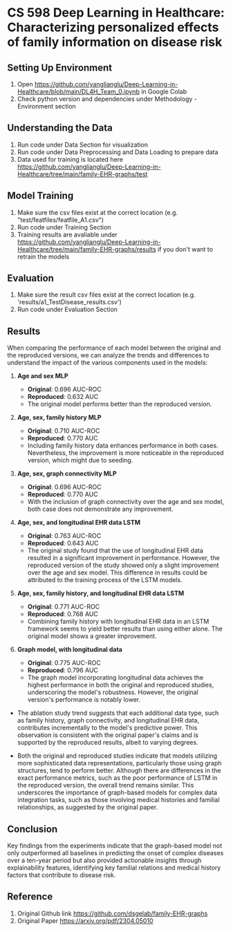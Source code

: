 # CS 598 Deep Learning in Healthcare: Characterizing personalized effects of family information on disease risk
## Setting Up Environment
1. Open https://github.com/yanglianglu/Deep-Learning-in-Healthcare/blob/main/DL4H_Team_0.ipynb in Google Colab
2. Check python version and dependencies under Methodology - Environment section
## Understanding the Data
1. Run code under Data Section for visualization
2. Run code under Data Preprocessing and Data Loading to prepare data
3. Data used for training is located here https://github.com/yanglianglu/Deep-Learning-in-Healthcare/tree/main/family-EHR-graphs/test
## Model Training
1. Make sure the csv files exist at the correct location (e.g. "test/featfiles/featfile_A1.csv")
2. Run code under Training Section
3. Training results are avaliable under https://github.com/yanglianglu/Deep-Learning-in-Healthcare/tree/main/family-EHR-graphs/results if you don't want to retrain the models
## Evaluation
1. Make sure the result csv files exist at the correct location (e.g. 'results/a1_TestDisease_results.csv')
2. Run code under Evaluation Section

## Results
When comparing the performance of each model between the original and the reproduced versions, we can analyze the trends and differences to understand the impact of the various components used in the models:

1. **Age and sex MLP**
   - **Original**: 0.696 AUC-ROC
   - **Reproduced**: 0.632 AUC
   - The original model performs better than the reproduced version.

2. **Age, sex, family history MLP**
   - **Original**: 0.710 AUC-ROC
   - **Reproduced**: 0.770 AUC
   - Including family history data enhances performance in both cases. Nevertheless, the improvement is more noticeable in the reproduced version, which might due to seeding.

3. **Age, sex, graph connectivity MLP**
   - **Original**: 0.696 AUC-ROC
   - **Reproduced**: 0.770 AUC
   - With the inclusion of graph connectivity over the age and sex model, both case does not demonstrate any improvement.

4. **Age, sex, and longitudinal EHR data LSTM**
   - **Original**: 0.763 AUC-ROC
   - **Reproduced**: 0.643 AUC
   - The original study found that the use of longitudinal EHR data resulted in a significant improvement in performance. However, the reproduced version of the study showed only a slight improvement over the age and sex model. This difference in results could be attributed to the training process of the LSTM models.

5. **Age, sex, family history, and longitudinal EHR data LSTM**
   - **Original**: 0.771 AUC-ROC
   - **Reproduced**: 0.768 AUC
   - Combining family history with longitudinal EHR data in an LSTM framework seems to yield better results than using either alone. The original model shows a greater improvement.

6. **Graph model, with longitudinal data**
   - **Original**: 0.775 AUC-ROC
   - **Reproduced**: 0.796 AUC
   - The graph model incorporating longitudinal data achieves the highest performance in both the original and reproduced studies, underscoring the model's robustness. However, the original version's performance is notably lower.
     
- The ablation study trend suggests that each additional data type, such as family history, graph connectivity, and longitudinal EHR data, contributes incrementally to the model's predictive power. This observation is consistent with the original paper's claims and is supported by the reproduced results, albeit to varying degrees.

- Both the original and reproduced studies indicate that models utilizing more sophisticated data representations, particularly those using graph structures, tend to perform better. Although there are differences in the exact performance metrics, such as the poor performance of LSTM in the reproduced version, the overall trend remains similar. This underscores the importance of graph-based models for complex data integration tasks, such as those involving medical histories and familial relationships, as suggested by the original paper.
  
## Conclusion
Key findings from the experiments indicate that the graph-based model not only outperformed all baselines in predicting the onset of complex diseases over a ten-year period but also provided actionable insights through explainability features, identifying key familial relations and medical history factors that contribute to disease risk.

## Reference
1. Original Github link https://github.com/dsgelab/family-EHR-graphs
2. Original Paper https://arxiv.org/pdf/2304.05010
